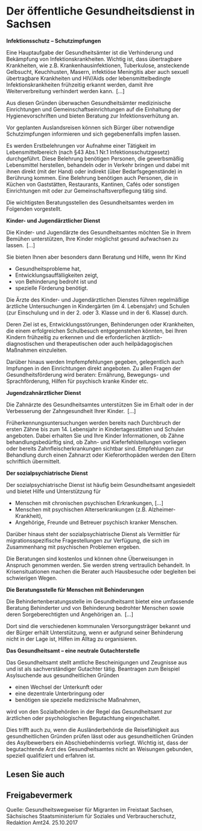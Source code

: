 # Der öffentliche Gesundheitsdienst in Sachsen

**Infektionsschutz – Schutzimpfungen**

Eine Hauptaufgabe der Gesundheitsämter ist die Verhinderung und Bekämpfung von Infektionskrankheiten. Wichtig ist, dass übertragbare Krankheiten, wie z.B. Krankenhausinfektionen, Tuberkulose, ansteckende Gelbsucht, Keuchhusten, Masern, infektiöse Meningitis aber auch sexuell übertragbare Krankheiten und HIV/Aids oder lebensmittelbedingte Infektionskrankheiten frühzeitig erkannt werden, damit ihre Weiterverbreitung verhindert werden kann. [...]

Aus diesen Gründen überwachen Gesundheitsämter medizinische Einrichtungen und Gemeinschaftseinrichtungen auf die Einhaltung der Hygienevorschriften und bieten Beratung zur Infektionsverhütung an.

Vor geplanten Auslandsreisen können sich Bürger über notwendige Schutzimpfungen informieren und sich gegebenenfalls impfen lassen.

Es werden Erstbelehrungen vor Aufnahme einer Tätigkeit im Lebensmittelbereich (nach §43 Abs.1 Nr.1 Infektionsschutzgesetz) durchgeführt. Diese Belehrung benötigen Personen, die gewerbsmäßig Lebensmittel herstellen, behandeln oder in Verkehr bringen und dabei mit ihnen direkt (mit der Hand) oder indirekt (über Bedarfsgegenstände) in Berührung kommen. Eine Belehrung benötigen auch Personen, die in Küchen von Gaststätten, Restaurants, Kantinen, Cafés oder sonstigen Einrichtungen mit oder zur Gemeinschaftsverpflegung tätig sind.

Die wichtigsten Beratungsstellen des Gesundheitsamtes werden im Folgenden vorgestellt.

**Kinder- und Jugendärztlicher Dienst**

Die Kinder- und Jugendärzte des Gesundheitsamtes möchten Sie in Ihrem Bemühen unterstützen, Ihre Kinder möglichst gesund aufwachsen zu lassen. [...]

Sie bieten Ihnen aber besonders dann Beratung und Hilfe, wenn Ihr Kind

* Gesundheitsprobleme hat,
* Entwicklungsauffälligkeiten zeigt,
* von Behinderung bedroht ist und
* spezielle Förderung benötigt.

Die Ärzte des Kinder- und Jugendärztlichen Dienstes führen regelmäßige ärztliche Untersuchungen in Kindergärten (im 4. Lebensjahr) und Schulen (zur Einschulung und in der 2. oder 3. Klasse und in der 6. Klasse) durch.

Deren Ziel ist es, Entwicklungsstörungen, Behinderungen oder Krankheiten, die einem erfolgreichen Schulbesuch entgegenstehen könnten, bei Ihren Kindern frühzeitig zu erkennen und die erforderlichen ärztlich-diagnostischen und therapeutischen oder auch heilpädagogischen Maßnahmen einzuleiten.

Darüber hinaus werden Impfempfehlungen gegeben, gelegentlich auch Impfungen in den Einrichtungen direkt angeboten. Zu allen Fragen der Gesundheitsförderung wird beraten: Ernährung, Bewegungs- und Sprachförderung, Hilfen für psychisch kranke Kinder etc.

**Jugendzahnärztlicher Dienst**

Die Zahnärzte des Gesundheitsamtes unterstützen Sie im Erhalt oder in der Verbesserung der Zahngesundheit Ihrer Kinder. [...]

Früherkennungsuntersuchungen werden bereits nach Durchbruch der ersten Zähne bis zum 14. Lebensjahr in Kindertagesstätten und Schulen angeboten. Dabei erhalten Sie und Ihre Kinder Informationen, ob Zähne behandlungsbedürftig sind, ob Zahn- und Kieferfehlstellungen vorliegen oder bereits Zahnfleischerkrankungen sichtbar sind. Empfehlungen zur Behandlung durch einen Zahnarzt oder Kieferorthopäden werden den Eltern schriftlich übermittelt.

**Der sozialpsychiatrische Dienst**

Der sozialpsychiatrische Dienst ist häufig beim Gesundheitsamt angesiedelt und bietet Hilfe und Unterstützung für

* Menschen mit chronischen psychischen Erkrankungen, [...]
* Menschen mit psychischen Alterserkrankungen (z.B. Alzheimer-Krankheit),
* Angehörige, Freunde und Betreuer psychisch kranker Menschen.

Darüber hinaus steht der sozialpsychiatrische Dienst als Vermittler für migrationsspezifische Fragestellungen zur Verfügung, die sich im Zusammenhang mit psychischen Problemen ergeben.

Die Beratungen sind kostenlos und können ohne Überweisungen in Anspruch genommen werden. Sie werden streng vertraulich behandelt. In Krisensituationen machen die Berater auch Hausbesuche oder begleiten bei schwierigen Wegen.

**Die Beratungsstelle für Menschen mit Behinderungen**

Die Behindertenberatungsstelle im Gesundheitsamt bietet eine umfassende Beratung Behinderter und von Behinderung bedrohter Menschen sowie deren Sorgeberechtigten und Angehörigen an. [...]

Dort sind die verschiedenen kommunalen Versorgungsträger bekannt und der Bürger erhält Unterstützung, wenn er aufgrund seiner Behinderung nicht in der Lage ist, Hilfen im Alltag zu organisieren.

**Das Gesundheitsamt – eine neutrale Gutachterstelle**

Das Gesundheitsamt stellt amtliche Bescheinigungen und Zeugnisse aus und ist als sachverständiger Gutachter tätig. Beantragen zum Beispiel Asylsuchende aus gesundheitlichen Gründen

* einen Wechsel der Unterkunft oder
* eine dezentrale Unterbringung oder
* benötigen sie spezielle medizinische Maßnahmen,

wird von den Sozialbehörden in der Regel das Gesundheitsamt zur ärztlichen oder psychologischen Begutachtung eingeschaltet.

Dies trifft auch zu, wenn die Ausländerbehörde die Reisefähigkeit aus gesundheitlichen Gründen prüfen lässt oder aus gesundheitlichen Gründen des Asylbewerbers ein Abschiebehindernis vorliegt. Wichtig ist, dass der begutachtende Arzt des Gesundheitsamtes nicht an Weisungen gebunden, speziell qualifiziert und erfahren ist.

## Lesen Sie auch

## Freigabevermerk

Quelle: Gesundheitswegweiser für Migranten im Freistaat Sachsen, Sächsisches Staatsministerium für Soziales und Verbraucherschutz, Redaktion Amt24. 25.10.2017
